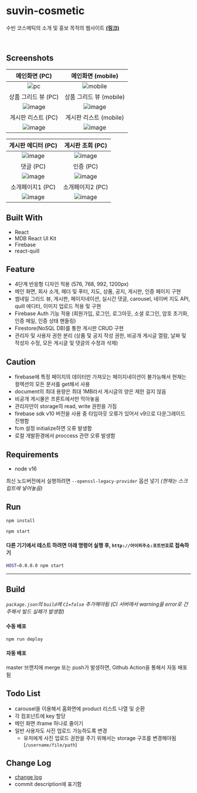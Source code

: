 # suvin-cosmetic

수빈 코스메틱의 소개 및 홍보 목적의 웹사이트 **[(링크)](https://suvincos.com/)**

<br />

## Screenshots

| 메인화면 (PC) | 메인화면 (mobile) |
| :---: | :---: |
| ![pc](https://github.com/syki66/suvin-cosmetic/assets/59393359/5d28e027-69b8-4238-b75f-eada1e78a684) | ![mobile](https://github.com/syki66/suvin-cosmetic/assets/59393359/9331b73e-8237-42ef-9915-3fcc5482342b) |
| 상품 그리드 뷰 (PC) | 상품 그리드 뷰 (mobile) |
| ![image](https://github.com/syki66/suvin-cosmetic/assets/59393359/e02a51f3-fb81-424d-9006-eed7f6af2ffe) | ![image](https://github.com/syki66/suvin-cosmetic/assets/59393359/254a2534-d560-4c7d-b880-7d5dc98b7be1) |
| 게시판 리스트 (PC) | 게시판 리스트 (mobile) |
| ![image](https://github.com/syki66/suvin-cosmetic/assets/59393359/4c8c8946-b3e1-4ef9-bbaf-753a738549c2) | ![image](https://github.com/syki66/suvin-cosmetic/assets/59393359/113b8f48-e897-4636-a88e-403ab49a3b00) |

| 게시판 에디터 (PC) | 게시판 조회 (PC) |
| :---: | :---: |
|![image](https://github.com/syki66/suvin-cosmetic/assets/59393359/6c75d20c-84a6-4303-b171-f0856b58c4ed)|![image](https://github.com/syki66/suvin-cosmetic/assets/59393359/9b250ae3-1eac-4433-9fa4-53b476837a84)|
| 댓글 (PC) | 인증 (PC) |
|![image](https://github.com/syki66/suvin-cosmetic/assets/59393359/0ff82e0e-be39-4d97-aea5-a5d2cfa5ce78)|![image](https://github.com/syki66/suvin-cosmetic/assets/59393359/2ce50b80-2d36-4698-bb46-6350d761f4bb)|
| 소개페이지1 (PC) | 소개페이지2 (PC) |
|![image](https://github.com/syki66/suvin-cosmetic/assets/59393359/4cfb8c5c-ba4f-4d19-bf06-1835b23f4d6b)|![image](https://github.com/syki66/suvin-cosmetic/assets/59393359/bd8da648-51f1-441f-979a-ab61c7c51cc8)|

## Built With

- React
- MDB React UI Kit
- Firebase
- react-quill

## Feature

- 4단계 반응형 디자인 적용 (576, 768, 992, 1200px)
- 메인 화면, 회사 소개, 헤더 및 푸터, 지도, 상품, 공지, 게시판, 인증 페이지 구현
- 썸네일 그리드 뷰, 게시판, 페이지네이션, 실시간 댓글, carousel, 네이버 지도 API, quill 에디터, 이미지 업로드 적용 및 구현
- Firebase Auth 기능 적용 (회원가입, 로그인, 로그아웃, 소셜 로그인, 암호 초기화, 인증 메일, 인증 상태 핸들링)
- Firestore(NoSQL DB)를 통한 게시판 CRUD 구현
- 관리자 및 사용자 권한 분리 (상품 및 공지 작성 권한, 비공개 게시글 열람, 날짜 및 작성자 수정, 모든 게시글 및 댓글의 수정과 삭제)

## Caution

- firebase에 특정 페이지의 데이터만 가져오는 페이지네이션이 불가능해서 현재는 컬렉션의 모든 문서를 get해서 사용
- document의 최대 용량은 최대 1MB라서 게시글의 양은 제한 걸지 않음
- 비공개 게시물은 프론트에서만 막아놓음
- 관리자만이 storage의 read, write 권한을 가짐
- firebase sdk v10 버전을 사용 중 타임아웃 오류가 있어서 v9으로 다운그레이드 진행함
- fcm 설정 initialize하면 오류 발생함
- 로컬 개발환경에서 proccess 관련 오류 발생함

## Requirements

- node v16

최신 노드버전에서 실행하려면 `--openssl-legacy-provider` 옵션 넣기 _(현재는 스크립트에 넣어놓음)_

## Run

```bash
npm install
```

```bash
npm start
```

#### 다른 기기에서 테스트 하려면 아래 명령어 실행 후, `http://아이피주소:포트번호`로 접속하기

```bash
HOST=0.0.0.0 npm start
```

---

## Build

_`package.json`의 `build`에 `CI=false` 추가해야됨 (CI 서버에서 warning을 error로 간주해서 빌드 실패가 발생함)_

#### 수동 배포

```bash
npm run deploy
```

#### 자동 배포

master 브랜치에 merge 또는 push가 발생하면, Github Action을 통해서 자동 배포됨

## Todo List

- carousel을 이용해서 홈화면에 product 리스트 나열 및 순환
- 각 컴포넌트에 key 할당
- 메인 화면 iframe 하나로 줄이기
- 일반 사용자도 사진 업로드 가능하도록 변경
  - 유저에게 사진 업로드 권한을 주기 위해서는 storage 구조를 변경해야됨 (`/username/file/path`)

## Change Log

- [change log](https://github.com/syki66/suvin-cosmetic/blob/master/CHANGELOG.MD)
- commit description에 표기함
